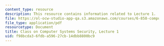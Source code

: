 ```yaml
---
content_type: resource
description: This resource contains information related to Lecture 1.
file: https://ol-ocw-studio-app-qa.s3.amazonaws.com/courses/6-858-computer-systems-security-fall-2014/f98bcda36fdba59627cb14dbb8800bc9_MIT6_858F14_lec1.pdf
file_type: application/pdf
resourcetype: Document
title: Class on Computer Systems Security, Lecture 1
uid: f98bcda3-6fdb-a596-27cb-14dbb8800bc9
---
```

